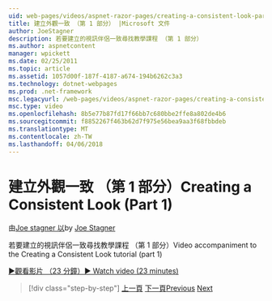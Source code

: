 ```yaml
---
uid: web-pages/videos/aspnet-razor-pages/creating-a-consistent-look-part-1
title: 建立外觀一致 （第 1 部分） |Microsoft 文件
author: JoeStagner
description: 若要建立的視訊伴侶一致尋找教學課程 （第 1 部分）
ms.author: aspnetcontent
manager: wpickett
ms.date: 02/25/2011
ms.topic: article
ms.assetid: 1057d00f-187f-4187-a674-194b6262c3a3
ms.technology: dotnet-webpages
ms.prod: .net-framework
msc.legacyurl: /web-pages/videos/aspnet-razor-pages/creating-a-consistent-look-part-1
msc.type: video
ms.openlocfilehash: 8b5e77b87fd17f66bb7c680bbe2ffe8a802de4b6
ms.sourcegitcommit: f8852267f463b62d7f975e56bea9aa3f68fbbdeb
ms.translationtype: MT
ms.contentlocale: zh-TW
ms.lasthandoff: 04/06/2018
---
```

<a name="creating-a-consistent-look-part-1"></a><span data-ttu-id="66003-103">建立外觀一致 （第 1 部分）</span><span class="sxs-lookup"><span data-stu-id="66003-103">Creating a Consistent Look (Part 1)</span></span>
====================
<span data-ttu-id="66003-104">由[Joe stagner 以](https://github.com/JoeStagner)</span><span class="sxs-lookup"><span data-stu-id="66003-104">by [Joe Stagner](https://github.com/JoeStagner)</span></span>

<span data-ttu-id="66003-105">若要建立的視訊伴侶一致尋找教學課程 （第 1 部分）</span><span class="sxs-lookup"><span data-stu-id="66003-105">Video accompaniment to the Creating a Consistent Look tutorial (part 1)</span></span>

[<span data-ttu-id="66003-106">&#9654;觀看影片 （23 分鐘）</span><span class="sxs-lookup"><span data-stu-id="66003-106">&#9654; Watch video (23 minutes)</span></span>](https://channel9.msdn.com/Blogs/ASP-NET-Site-Videos/creating-a-consistent-look-part-1)

> [!div class="step-by-step"]
> <span data-ttu-id="66003-107">[上一頁](introduction-to-aspnet-web-programming-using-the-razor-syntax.md)
> [下一頁](creating-a-consistent-look-part-2.md)</span><span class="sxs-lookup"><span data-stu-id="66003-107">[Previous](introduction-to-aspnet-web-programming-using-the-razor-syntax.md)
[Next](creating-a-consistent-look-part-2.md)</span></span>
